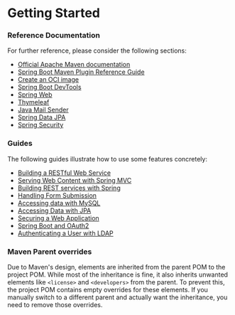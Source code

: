 # Getting Started

### Reference Documentation
For further reference, please consider the following sections:

* [Official Apache Maven documentation](https://maven.apache.org/guides/index.html)
* [Spring Boot Maven Plugin Reference Guide](https://docs.spring.io/spring-boot/3.4.0/maven-plugin)
* [Create an OCI image](https://docs.spring.io/spring-boot/3.4.0/maven-plugin/build-image.html)
* [Spring Boot DevTools](https://docs.spring.io/spring-boot/3.4.0/reference/using/devtools.html)
* [Spring Web](https://docs.spring.io/spring-boot/3.4.0/reference/web/servlet.html)
* [Thymeleaf](https://docs.spring.io/spring-boot/3.4.0/reference/web/servlet.html#web.servlet.spring-mvc.template-engines)
* [Java Mail Sender](https://docs.spring.io/spring-boot/3.4.0/reference/io/email.html)
* [Spring Data JPA](https://docs.spring.io/spring-boot/3.4.0/reference/data/sql.html#data.sql.jpa-and-spring-data)
* [Spring Security](https://docs.spring.io/spring-boot/3.4.0/reference/web/spring-security.html)

### Guides
The following guides illustrate how to use some features concretely:

* [Building a RESTful Web Service](https://spring.io/guides/gs/rest-service/)
* [Serving Web Content with Spring MVC](https://spring.io/guides/gs/serving-web-content/)
* [Building REST services with Spring](https://spring.io/guides/tutorials/rest/)
* [Handling Form Submission](https://spring.io/guides/gs/handling-form-submission/)
* [Accessing data with MySQL](https://spring.io/guides/gs/accessing-data-mysql/)
* [Accessing Data with JPA](https://spring.io/guides/gs/accessing-data-jpa/)
* [Securing a Web Application](https://spring.io/guides/gs/securing-web/)
* [Spring Boot and OAuth2](https://spring.io/guides/tutorials/spring-boot-oauth2/)
* [Authenticating a User with LDAP](https://spring.io/guides/gs/authenticating-ldap/)

### Maven Parent overrides

Due to Maven's design, elements are inherited from the parent POM to the project POM.
While most of the inheritance is fine, it also inherits unwanted elements like `<license>` and `<developers>` from the parent.
To prevent this, the project POM contains empty overrides for these elements.
If you manually switch to a different parent and actually want the inheritance, you need to remove those overrides.

